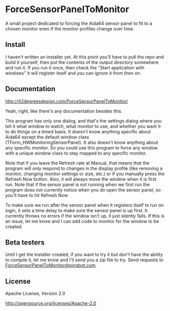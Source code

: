 # ForceSensorPanelToMonitor

A small project dedicated to forcing the Aida64 sensor panel to fit to a chosen monitor even if the monitor profiles change over time.

## Install

I haven't written an installer yet.  At this point you'll have to pull the repo and build it yourself, then put the contents of the output directory somewhere and run it.
If you run it once, then check the "Start application with windows" it will register itself and you can ignore it from then on.

## Documentation

http://42degreesdesign.com/ForceSensorPanelToMonitor/

Yeah, right, like there's any documentation besides this.

This program has only one dialog, and that's the settings dialog where you tell it what window to watch, 
what monitor to use, and whether you want it to do things on a timed basis.
It doesn't know anything specific about Aida64 except the default window class (TForm_HWMonitoringSensorPanel).
It also doesn't know anything about any specific monitor.
So you could use this program to force any window with a unique window class
to stay mapped to any specific monitor.

Note that if you leave the Refresh rate at Manual, that means that the program will only respond to changes in the display profile (like removing a monitor, changing monitor settings or size, etc.) or if you manually press the Refresh Now button.
Also, it will always move the window when it is first run.  Note that if the sensor panel is not running when we first run the program does not currently notice when you do open the sensor panel, so you'll have to hit Refresh Now.  

To make sure we run after the sensor panel when it registers itself to run on login, it sets a time delay to make sure the sensor panel is up first.
It currently throws no errors if the window isn't up, it just silently fails.  If this is an issue, let me know and I can add code to monitor for the window to be created.

## Beta testers

Until I get the installer created, if you want to try it but don't have the ability to compile it, let me know and I'll send you a zip file to try.
Send requests to [ForceSensorPanelToMonitor@pingbot.com](mailto:ForceSensorPanelToMonitor@pingbot.com).

## License

Apache License, Version 2.0

http://opensource.org/licenses/Apache-2.0
